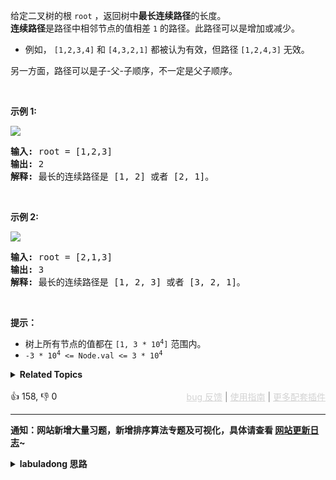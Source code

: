 <p>给定二叉树的根&nbsp;<code>root</code>&nbsp;，返回树中<strong>最长连续路径</strong>的长度。<br /> <strong>连续路径</strong>是路径中相邻节点的值相差 <code>1</code> 的路径。此路径可以是增加或减少。</p>

<ul> 
 <li>例如，&nbsp;<code>[1,2,3,4]</code> 和 <code>[4,3,2,1]</code> 都被认为有效，但路径 <code>[1,2,4,3]</code> 无效。</li> 
</ul>

<p>另一方面，路径可以是子-父-子顺序，不一定是父子顺序。</p>

<p>&nbsp;</p>

<p><strong>示例 1:</strong></p>

<p><img src="https://assets.leetcode.com/uploads/2021/03/14/consec2-1-tree.jpg" /></p>

<pre>
<strong>输入: </strong>root = [1,2,3]
<strong>输出:</strong> 2
<strong>解释:</strong> 最长的连续路径是 [1, 2] 或者 [2, 1]。
</pre>

<p>&nbsp;</p>

<p><strong>示例 2:</strong></p>

<p><img src="https://assets.leetcode.com/uploads/2021/03/14/consec2-2-tree.jpg" /></p>

<pre>
<strong>输入: </strong>root = [2,1,3]
<strong>输出:</strong> 3
<strong>解释:</strong> 最长的连续路径是 [1, 2, 3] 或者 [3, 2, 1]。
</pre>

<p>&nbsp;</p>

<p><strong>提示：</strong></p>

<ul> 
 <li>树上所有节点的值都在&nbsp;<code>[1, 3 * 10<sup>4</sup>]</code>&nbsp;范围内。</li> 
 <li><code>-3 * 10<sup>4</sup>&nbsp;&lt;= Node.val &lt;= 3 * 10<sup>4</sup></code></li> 
</ul>

<details><summary><strong>Related Topics</strong></summary>树 | 深度优先搜索 | 二叉树</details><br>

<div>👍 158, 👎 0<span style='float: right;'><span style='color: gray;'><a href='https://github.com/labuladong/fucking-algorithm/issues' target='_blank' style='color: lightgray;text-decoration: underline;'>bug 反馈</a> | <a href='https://labuladong.online/algo/fname.html?fname=jb插件简介' target='_blank' style='color: lightgray;text-decoration: underline;'>使用指南</a> | <a href='https://labuladong.online/algo/' target='_blank' style='color: lightgray;text-decoration: underline;'>更多配套插件</a></span></span></div>

<div id="labuladong"><hr>

**通知：网站新增大量习题，新增排序算法专题及可视化，具体请查看 [网站更新日志](https://labuladong.online/algo/changelog/website/)~**

<details><summary><strong>labuladong 思路</strong></summary>

<!-- vip -->
<!-- i_63956417e4b02685a425cc0d -->

本题思路为 labuladong 网站会员专属，请 [点击这里](https://labuladong.online/algo/intro/site-vip/) 购买会员并「按照各个插件的解锁方法手动刷新数据」。

若之前已经购买会员并成功解锁插件，现在却突然出现这个问题，是因为添加了新的题解数据。请尝试重新手动刷新插件数据。进入 [会员购买页](https://labuladong.online/algo/intro/site-vip/) 向下翻即可查看各个插件刷新数据的方法。

若依然无法解决问题，可以在按照 [bug 反馈页面](https://labuladong.online/algo/intro/bug-report/) 的提示像我反馈问题，如是 bug 我会立即修复。</details>
</div>

